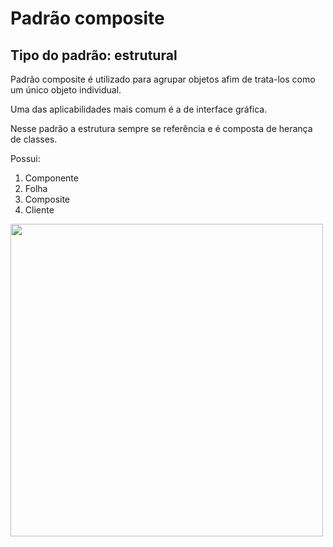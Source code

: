 <h1>Padrão composite</h1>
<h2>Tipo do padrão: estrutural</h2>
<p>Padrão composite é utilizado para agrupar objetos afim de trata-los como um único objeto individual.</p>
<p>Uma das aplicabilidades mais comum é a de interface gráfica.</p>
<p>Nesse padrão a estrutura sempre se referência e é composta de herança de classes.</p>
<p>Possui:</p>
<ol>
  <li>Componente</li>
  <li>Folha</li>
  <li>Composite</li>
  <li>Cliente</li>
</ol>
<img width="500" height="500" src=“https://upload.wikimedia.org/wikipedia/commons/3/3d/CompositeBasic.gif”/>
